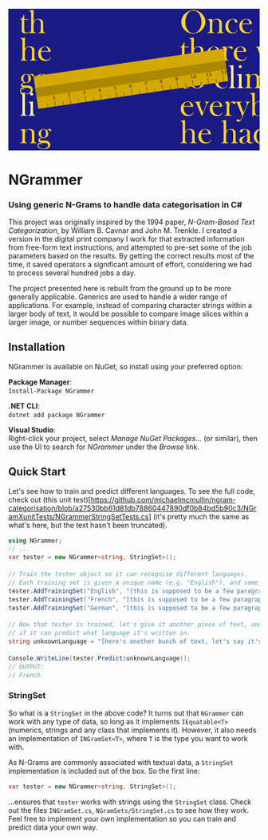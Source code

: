 ![NGrammer](https://github.com/michaelmcmullin/ngram-categorisation/blob/master/Assets/ngrammer.png?raw=true)

# NGrammer
### Using generic N-Grams to handle data categorisation in C#
This project was originally inspired by the 1994 paper, *N-Gram-Based Text
Categorization*, by William B. Cavnar and John M. Trenkle. I created a version
in the digital print company I work for that extracted information from
free-form text instructions, and attempted to pre-set some of the job parameters
based on the results. By getting the correct results most of the time, it
saved operators a significant amount of effort, considering we had to process
several hundred jobs a day.

The project presented here is rebuilt from the ground up to be more generally
applicable. Generics are used to handle a wider range of applications. For
example, instead of comparing character strings within a larger body of text,
it would be possible to compare image slices within a larger image, or number
sequences within binary data.

## Installation
NGrammer is available on NuGet, so install using your preferred option:

**Package Manager**:  
`Install-Package NGrammer`

**.NET CLI**:  
`dotnet add package NGrammer`

**Visual Studio**:  
Right-click your project, select *Manage NuGet Packages...* (or similar),
then use the UI to search for *NGrammer* under the *Browse* link.

## Quick Start
Let's see how to train and predict different languages. To see the full code,
check out (this unit test)[https://github.com/michaelmcmullin/ngram-categorisation/blob/a27530bb61d81db78860447890df0b84bd5b90c3/NGramXunitTests/NGrammerStringSetTests.cs]
(it's pretty much the same as what's here, but the text hasn't been truncated).

```C#
using NGrammer;
// ...
var tester = new NGrammer<string, StringSet>();

// Train the tester object so it can recognise different languages.
// Each training set is given a unique name (e.g. "English"), and some training data.
tester.AddTrainingSet("English", "[this is supposed to be a few paragraphs written in English]");
tester.AddTrainingSet("French", "[this is supposed to be a few paragraphs written in French]");
tester.AddTrainingSet("German", "[this is supposed to be a few paragraphs written in German]");

// Now that tester is trained, let's give it another piece of text, and see
// if it can predict what language it's written in.
string unknownLanguage = "[here's another bunch of text, let's say it's French]";

Console.WriteLine(tester.Predict(unknownLanguage));
// OUTPUT:
// French
```

### StringSet
So what is a `StringSet` in the above code? It turns out that `NGrammer` can work
with any type of data, so long as it implements `IEquatable<T>` (numerics, strings
and any class that implements it). However, it also needs an implementation of
`INGramSet<T>`, where `T` is the type you want to work with.

As N-Grams are commonly associated with textual data, a `StringSet` implementation
is included out of the box. So the first line:

```C#
var tester = new NGrammer<string, StringSet>();
```
...ensures that `tester` works with strings using the `StringSet` class. Check
out the files `INGramSet.cs`, `NGramSets/StringSet.cs` to see how they work.
Feel free to implement your own implementation so you can train and predict
data your own way.